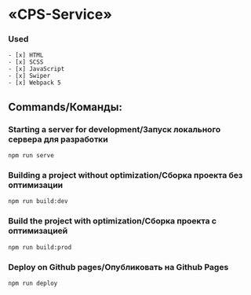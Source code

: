# «CPS-Service»

### Used

```shell
- [x] HTML
- [x] SCSS
- [x] JavaScript
- [x] Swiper
- [x] Webpack 5
```

## Commands/Команды:

### Starting a server for development/Запуск локального сервера для разработки

```shell
npm run serve
```

### Building a project without optimization/Сборка проекта без оптимизации

```shell
npm run build:dev
```

### Build the project with optimization/Сборка проекта с оптимизацией

```shell
npm run build:prod
```

### Deploy on Github pages/Опубликовать на Github Pages

```shell
npm run deploy
```
